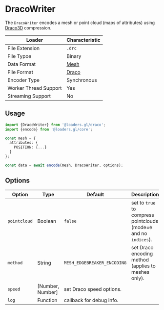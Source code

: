 # DracoWriter

The `DracoWriter` encodes a mesh or point cloud (maps of attributes) using [Draco3D](https://google.github.io/draco/) compression.

| Loader                | Characteristic                               |
| --------------------- | -------------------------------------------- |
| File Extension        | `.drc`                                       |
| File Typoe            | Binary                                       |
| Data Format           | [Mesh](/docs/specifications/category-mesh) |
| File Format           | [Draco](https://google.github.io/draco/)     |
| Encoder Type          | Synchronous                                  |
| Worker Thread Support | Yes                                          |
| Streaming Support     | No                                           |

## Usage

```typescript
import {DracoWriter} from '@loaders.gl/draco';
import {encode} from '@loaders.gl/core';

const mesh = {
  attributes: {
    POSITION: {...}
  }
};

const data = await encode(mesh, DracoWriter, options);
```

## Options

| Option       | Type             | Default                     | Description                                                        |
| ------------ | ---------------- | --------------------------- | ------------------------------------------------------------------ |
| `pointcloud` | Boolean          | `false`                     | set to `true` to compress pointclouds (mode=`0` and no `indices`). |
| `method`     | String           | `MESH_EDGEBREAKER_ENCODING` | set Draco encoding method (applies to meshes only).                |
| `speed`      | [Number, Number] | set Draco speed options.    |
| `log`        | Function         | callback for debug info.    |
